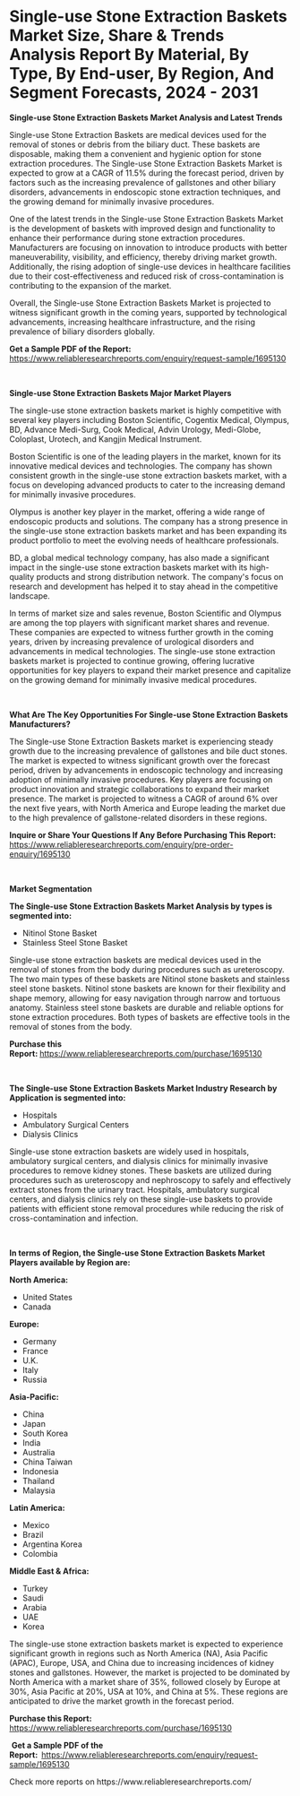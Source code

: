 <p><h1>Single-use Stone Extraction Baskets Market Size, Share & Trends Analysis Report By Material, By Type, By End-user, By Region, And Segment Forecasts, 2024 - 2031</h1></p><p><strong>Single-use Stone Extraction Baskets Market Analysis and Latest Trends</strong></p>
<p><p>Single-use Stone Extraction Baskets are medical devices used for the removal of stones or debris from the biliary duct. These baskets are disposable, making them a convenient and hygienic option for stone extraction procedures. The Single-use Stone Extraction Baskets Market is expected to grow at a CAGR of 11.5% during the forecast period, driven by factors such as the increasing prevalence of gallstones and other biliary disorders, advancements in endoscopic stone extraction techniques, and the growing demand for minimally invasive procedures.</p><p>One of the latest trends in the Single-use Stone Extraction Baskets Market is the development of baskets with improved design and functionality to enhance their performance during stone extraction procedures. Manufacturers are focusing on innovation to introduce products with better maneuverability, visibility, and efficiency, thereby driving market growth. Additionally, the rising adoption of single-use devices in healthcare facilities due to their cost-effectiveness and reduced risk of cross-contamination is contributing to the expansion of the market.</p><p>Overall, the Single-use Stone Extraction Baskets Market is projected to witness significant growth in the coming years, supported by technological advancements, increasing healthcare infrastructure, and the rising prevalence of biliary disorders globally.</p></p>
<p><strong>Get a Sample PDF of the Report:&nbsp;</strong> <a href="https://www.reliableresearchreports.com/enquiry/request-sample/1695130">https://www.reliableresearchreports.com/enquiry/request-sample/1695130</a></p>
<p>&nbsp;</p>
<p><strong>Single-use Stone Extraction Baskets Major Market Players</strong></p>
<p><p>The single-use stone extraction baskets market is highly competitive with several key players including Boston Scientific, Cogentix Medical, Olympus, BD, Advance Medi-Surg, Cook Medical, Advin Urology, Medi-Globe, Coloplast, Urotech, and Kangjin Medical Instrument.</p><p>Boston Scientific is one of the leading players in the market, known for its innovative medical devices and technologies. The company has shown consistent growth in the single-use stone extraction baskets market, with a focus on developing advanced products to cater to the increasing demand for minimally invasive procedures.</p><p>Olympus is another key player in the market, offering a wide range of endoscopic products and solutions. The company has a strong presence in the single-use stone extraction baskets market and has been expanding its product portfolio to meet the evolving needs of healthcare professionals.</p><p>BD, a global medical technology company, has also made a significant impact in the single-use stone extraction baskets market with its high-quality products and strong distribution network. The company's focus on research and development has helped it to stay ahead in the competitive landscape.</p><p>In terms of market size and sales revenue, Boston Scientific and Olympus are among the top players with significant market shares and revenue. These companies are expected to witness further growth in the coming years, driven by increasing prevalence of urological disorders and advancements in medical technologies. The single-use stone extraction baskets market is projected to continue growing, offering lucrative opportunities for key players to expand their market presence and capitalize on the growing demand for minimally invasive medical procedures.</p></p>
<p>&nbsp;</p>
<p><strong>What Are The Key Opportunities For Single-use Stone Extraction Baskets Manufacturers?</strong></p>
<p><p>The Single-use Stone Extraction Baskets market is experiencing steady growth due to the increasing prevalence of gallstones and bile duct stones. The market is expected to witness significant growth over the forecast period, driven by advancements in endoscopic technology and increasing adoption of minimally invasive procedures. Key players are focusing on product innovation and strategic collaborations to expand their market presence. The market is projected to witness a CAGR of around 6% over the next five years, with North America and Europe leading the market due to the high prevalence of gallstone-related disorders in these regions.</p></p>
<p><strong>Inquire or Share Your Questions If Any Before Purchasing This Report:</strong> <a href="https://www.reliableresearchreports.com/enquiry/pre-order-enquiry/1695130">https://www.reliableresearchreports.com/enquiry/pre-order-enquiry/1695130</a></p>
<p>&nbsp;</p>
<p><strong>Market Segmentation</strong></p>
<p><strong>The Single-use Stone Extraction Baskets Market Analysis by types is segmented into:</strong></p>
<p><ul><li>Nitinol Stone Basket</li><li>Stainless Steel Stone Basket</li></ul></p>
<p><p>Single-use stone extraction baskets are medical devices used in the removal of stones from the body during procedures such as ureteroscopy. The two main types of these baskets are Nitinol stone baskets and stainless steel stone baskets. Nitinol stone baskets are known for their flexibility and shape memory, allowing for easy navigation through narrow and tortuous anatomy. Stainless steel stone baskets are durable and reliable options for stone extraction procedures. Both types of baskets are effective tools in the removal of stones from the body.</p></p>
<p><strong>Purchase this Report:&nbsp;</strong><a href="https://www.reliableresearchreports.com/purchase/1695130">https://www.reliableresearchreports.com/purchase/1695130</a></p>
<p>&nbsp;</p>
<p><strong>The Single-use Stone Extraction Baskets Market Industry Research by Application is segmented into:</strong></p>
<p><ul><li>Hospitals</li><li>Ambulatory Surgical Centers</li><li>Dialysis Clinics</li></ul></p>
<p><p>Single-use stone extraction baskets are widely used in hospitals, ambulatory surgical centers, and dialysis clinics for minimally invasive procedures to remove kidney stones. These baskets are utilized during procedures such as ureteroscopy and nephroscopy to safely and effectively extract stones from the urinary tract. Hospitals, ambulatory surgical centers, and dialysis clinics rely on these single-use baskets to provide patients with efficient stone removal procedures while reducing the risk of cross-contamination and infection.</p></p>
<p>&nbsp;</p>
<p><strong>In terms of Region, the Single-use Stone Extraction Baskets Market Players available by Region are:</strong></p>
<p>
    <p> <strong> North America: </strong>
        <ul>
            <li>United States</li>
            <li>Canada</li>
        </ul>
        </p> 
    <p> <strong> Europe: </strong>
        <ul>
            <li>Germany</li>
            <li>France</li>
            <li>U.K.</li>
            <li>Italy</li>
            <li>Russia</li>
        </ul>
        </p> 
    <p> <strong> Asia-Pacific: </strong>
        <ul>
            <li>China</li>
            <li>Japan</li>
            <li>South Korea</li>
            <li>India</li>
            <li>Australia</li>
            <li>China Taiwan</li>
            <li>Indonesia</li>
            <li>Thailand</li>
            <li>Malaysia</li>
        </ul>
        </p> 
    <p> <strong> Latin America: </strong>
        <ul>
            <li>Mexico</li>
            <li>Brazil</li>
            <li>Argentina Korea</li>
            <li>Colombia</li>
        </ul>
        </p> 
    <p> <strong> Middle East & Africa: </strong>
        <ul>
            <li>Turkey</li>
            <li>Saudi</li>
            <li>Arabia</li>
            <li>UAE</li>
            <li>Korea</li>
        </ul>
    </p>
    </p>
<p><p>The single-use stone extraction baskets market is expected to experience significant growth in regions such as North America (NA), Asia Pacific (APAC), Europe, USA, and China due to increasing incidences of kidney stones and gallstones. However, the market is projected to be dominated by North America with a market share of 35%, followed closely by Europe at 30%, Asia Pacific at 20%, USA at 10%, and China at 5%. These regions are anticipated to drive the market growth in the forecast period.</p></p>
<p><strong>Purchase this Report: </strong><a href="https://www.reliableresearchreports.com/purchase/1695130">https://www.reliableresearchreports.com/purchase/1695130</a></p>
<p>&nbsp;<strong>Get a Sample PDF of the Report:&nbsp;&nbsp;</strong><a href="https://www.reliableresearchreports.com/enquiry/request-sample/1695130">https://www.reliableresearchreports.com/enquiry/request-sample/1695130</a></p>
<p><strong></strong></p>
<p>Check more reports on https://www.reliableresearchreports.com/</p>